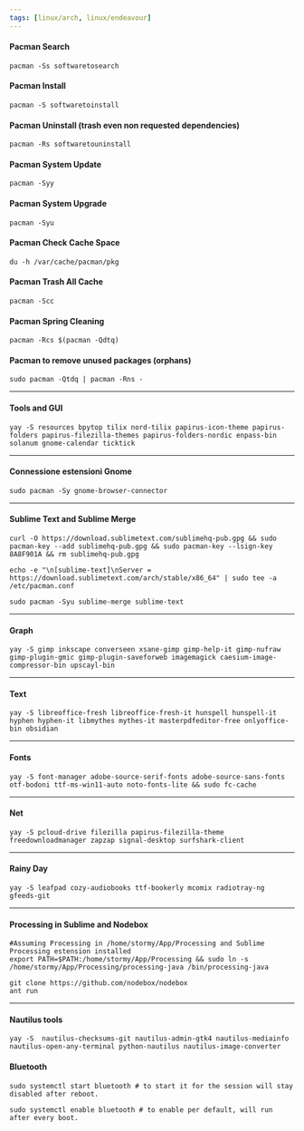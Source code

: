 ```yaml
---
tags: [linux/arch, linux/endeavour]
---
```

#### Pacman Search

```shell
pacman -Ss softwaretosearch
``` 

#### Pacman Install

```shell
pacman -S softwaretoinstall
``` 


#### Pacman Uninstall (trash even non requested dependencies)

```shell
pacman -Rs softwaretouninstall
```  

#### Pacman System Update

```shell
pacman -Syy
```  

#### Pacman System Upgrade

```shell
pacman -Syu
```  

#### Pacman Check Cache Space

```shell
du -h /var/cache/pacman/pkg
```  

#### Pacman Trash All Cache

```shell
pacman -Scc
``` 

#### Pacman Spring Cleaning

```shell
pacman -Rcs $(pacman -Qdtq)
```

#### Pacman to remove unused packages (orphans)

```shell
sudo pacman -Qtdq | pacman -Rns -

```

---

#### Tools and GUI

```shell
yay -S resources bpytop tilix nord-tilix papirus-icon-theme papirus-folders papirus-filezilla-themes papirus-folders-nordic enpass-bin solanum gnome-calendar ticktick
```

---

#### Connessione estensioni Gnome

```shell
sudo pacman -Sy gnome-browser-connector
```

---

#### Sublime Text and Sublime Merge

```shell
curl -O https://download.sublimetext.com/sublimehq-pub.gpg && sudo pacman-key --add sublimehq-pub.gpg && sudo pacman-key --lsign-key 8A8F901A && rm sublimehq-pub.gpg

echo -e "\n[sublime-text]\nServer = https://download.sublimetext.com/arch/stable/x86_64" | sudo tee -a /etc/pacman.conf

sudo pacman -Syu sublime-merge sublime-text
```

---

#### Graph

```shell
yay -S gimp inkscape converseen xsane-gimp gimp-help-it gimp-nufraw gimp-plugin-gmic gimp-plugin-saveforweb imagemagick caesium-image-compressor-bin upscayl-bin
```

---

#### Text

```shell
yay -S libreoffice-fresh libreoffice-fresh-it hunspell hunspell-it hyphen hyphen-it libmythes mythes-it masterpdfeditor-free onlyoffice-bin obsidian
```

---

#### Fonts

```shell
yay -S font-manager adobe-source-serif-fonts adobe-source-sans-fonts otf-bodoni ttf-ms-win11-auto noto-fonts-lite && sudo fc-cache
```

---

#### Net

```shell
yay -S pcloud-drive filezilla papirus-filezilla-theme freedownloadmanager zapzap signal-desktop surfshark-client
```

---

#### Rainy Day

```shell
yay -S leafpad cozy-audiobooks ttf-bookerly mcomix radiotray-ng gfeeds-git
```

---

#### Processing in Sublime and Nodebox

```shell
#Assuming Processing in /home/stormy/App/Processing and Sublime Processing estension installed
export PATH=$PATH:/home/stormy/App/Processing && sudo ln -s /home/stormy/App/Processing/processing-java /bin/processing-java

git clone https://github.com/nodebox/nodebox
ant run 
```

---

#### Nautilus tools

```shell
yay -S  nautilus-checksums-git nautilus-admin-gtk4 nautilus-mediainfo nautilus-open-any-terminal python-nautilus nautilus-image-converter

```

#### Bluetooth

```shell
sudo systemctl start bluetooth # to start it for the session will stay disabled after reboot.

sudo systemctl enable bluetooth # to enable per default, will run after every boot.
```


